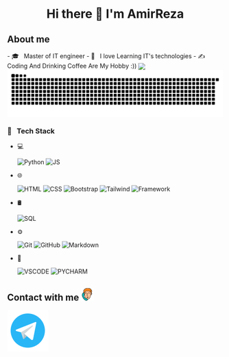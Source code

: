 <h1 align="center">Hi there 👋 I'm AmirReza</h1>   

<h2>About me</h2>
- 🎓 &nbsp; Master of IT engineer 
- 🌱 &nbsp; I love Learning IT's technologies
- ✍️ &nbsp; Coding And Drinking Coffee Are My Hobby :))

<img align="center" src="https://camo.githubusercontent.com/32f8c02627301a5b66691d277231cf1c4dff95398b1f44d0520eac5a1d6d1391/68747470733a2f2f6d65646961342e67697068792e636f6d2f6d656469612f336b50446d6f5764427051504e68436e55472f67697068792e676966"/>

<img align="center" src="https://raw.githubusercontent.com/imrrobat/imrrobat/d1b244e170d2b75fdda3efd499eaaf163f7a617c/images/github-contribution-grid-snake.svg" />
<br>

<h3>🔧 &nbsp; Tech Stack </h3>


- 💻 &nbsp;

  ![Python](https://img.shields.io/badge/-Python-333333?style=flat&logo=python)
  ![JS](https://img.shields.io/badge/-JavaScript-333333?style=flat&logo=javascript)
  
- 🌐 &nbsp;

  ![HTML](https://img.shields.io/badge/-HTML5-333333?style=flat&logo=HTML5)
  ![CSS](https://img.shields.io/badge/-CSS-333333?style=flat&logo=CSS3&logoColor=1572B6)
  ![Bootstrap](https://img.shields.io/badge/-Bootstrap-333333?style=flat&logo=bootstrap&logoColor=563D7C)
  ![Tailwind](https://img.shields.io/badge/-Tailwind-333333?style=flat&logo=Tailwind-CSS)
  ![Framework](https://img.shields.io/badge/-Django-333333?style=flat&logo=Django)
  
- 🛢️ &nbsp;
  
   ![SQL](https://img.shields.io/badge/-MySQL-333333?style=flat&logo=mysql)

 - ⚙️ &nbsp;
   
    ![Git](https://img.shields.io/badge/-Git-333333?style=flat&logo=git)
    ![GitHub](https://img.shields.io/badge/-GitHub-333333?style=flat&logo=github)
    ![Markdown](https://img.shields.io/badge/-Markdown-333333?style=flat&logo=markdown)


- 🔧 &nbsp;
  
   ![VSCODE](https://img.shields.io/badge/-VSCODE-333333?style=flat&logo=VSCODE)
   ![PYCHARM](https://img.shields.io/badge/-Pycharm-333333?style=flat&logo=PYCHARM)


<h2>Contact with me <img width="30px" src="https://github.com/AmirReza32/AmirReza32/blob/main/icons8-contact-us-48.png?raw=true"></h2>
<a href="http://t.me/Amiiiioooo"><img src="https://raw.githubusercontent.com/AmirReza32/AmirReza32/d2209c2fab3852c77da2333eea63b3edc5219a3d/icons8-telegram-48.svg"></a>
